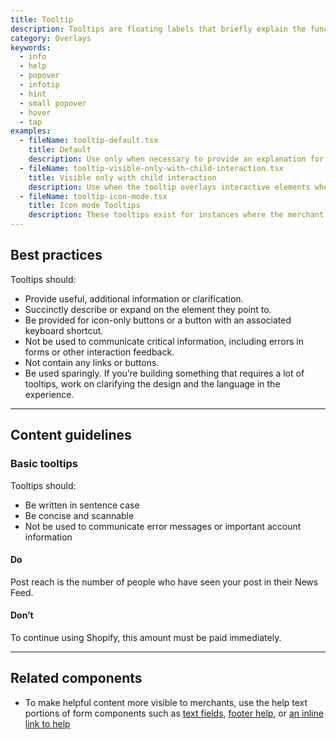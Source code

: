 ```yaml
---
title: Tooltip
description: Tooltips are floating labels that briefly explain the function of a user interface element. They can be triggered when merchants hover, focus, tap, or click.
category: Overlays
keywords:
  - info
  - help
  - popover
  - infotip
  - hint
  - small popover
  - hover
  - tap
examples:
  - fileName: tooltip-default.tsx
    title: Default
    description: Use only when necessary to provide an explanation for an interface element.
  - fileName: tooltip-visible-only-with-child-interaction.tsx
    title: Visible only with child interaction
    description: Use when the tooltip overlays interactive elements when active, for example a form input. The `dismissOnMouseOut` prop prevents the tooltip from remaining active when mouse hover or focus leaves its `children` and enters the tooltip's content.
  - fileName: tooltip-icon-mode.tsx
    title: Icon mode Tooltips
    description: These tooltips exist for instances where the merchant is most likely familiar with the content. This tooltip doesn't provide _new_ information. It just expands the information that already exists.
---
```


## Best practices

Tooltips should:

- Provide useful, additional information or clarification.
- Succinctly describe or expand on the element they point to.
- Be provided for icon-only buttons or a button with an associated keyboard shortcut.
- Not be used to communicate critical information, including errors in forms or other interaction feedback.
- Not contain any links or buttons.
- Be used sparingly. If you’re building something that requires a lot of tooltips, work on clarifying the design and the language in the experience.

---

## Content guidelines

### Basic tooltips

Tooltips should:

- Be written in sentence case
- Be concise and scannable
- Not be used to communicate error messages or important account information

<!-- dodont -->

#### Do

Post reach is the number of people who have seen your post in their News Feed.

#### Don’t

To continue using Shopify, this amount must be paid immediately.

<!-- end -->

---

## Related components

- To make helpful content more visible to merchants, use the help text portions of form components such as [text fields](https://polaris.shopify.com/components/text-field), [footer help](https://polaris.shopify.com/components/footer-help), or [an inline link to help](https://polaris.shopify.com/components/link)
